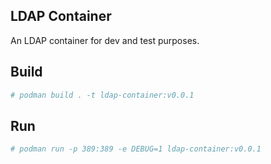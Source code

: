 ## LDAP Container
An LDAP container for dev and test purposes.
## Build
```bash
# podman build . -t ldap-container:v0.0.1
```
## Run
```bash
# podman run -p 389:389 -e DEBUG=1 ldap-container:v0.0.1
```

